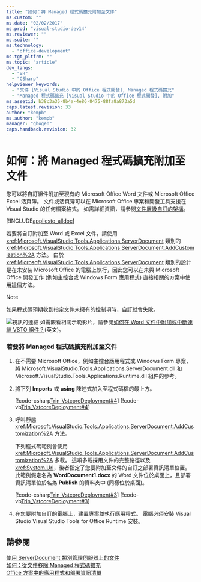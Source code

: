 ```yaml
---
title: "如何：將 Managed 程式碼擴充附加至文件"
ms.custom: ""
ms.date: "02/02/2017"
ms.prod: "visual-studio-dev14"
ms.reviewer: ""
ms.suite: ""
ms.technology: 
  - "office-development"
ms.tgt_pltfrm: ""
ms.topic: "article"
dev_langs: 
  - "VB"
  - "CSharp"
helpviewer_keywords: 
  - "文件 [Visual Studio 中的 Office 程式開發], Managed 程式碼擴充"
  - "Managed 程式碼擴充 [Visual Studio 中的 Office 程式開發], 附加"
ms.assetid: b38c3a35-8b4a-4e86-8475-88fa8a873a5d
caps.latest.revision: 33
author: "kempb"
ms.author: "kempb"
manager: "ghogen"
caps.handback.revision: 32
---
```

# 如何：將 Managed 程式碼擴充附加至文件
  您可以將自訂組件附加至現有的 Microsoft Office Word 文件或 Microsoft Office Excel 活頁簿。  文件或活頁簿可以在 Microsoft Office 專案和開發工具支援在 Visual Studio 的任何檔案格式。  如需詳細資訊，請參閱[文件層級自訂的架構](../vsto/architecture-of-document-level-customizations.md)。  
  
 [!INCLUDE[appliesto_alldoc](../vsto/includes/appliesto-alldoc-md.md)]  
  
 若要將自訂附加至 Word 或 Excel 文件，請使用 <xref:Microsoft.VisualStudio.Tools.Applications.ServerDocument> 類別的 <xref:Microsoft.VisualStudio.Tools.Applications.ServerDocument.AddCustomization%2A> 方法。  由於 <xref:Microsoft.VisualStudio.Tools.Applications.ServerDocument> 類別的設計是在未安裝 Microsoft Office 的電腦上執行，因此您可以在未與 Microsoft Office 開發工作 \(例如主控台或 Windows Form 應用程式\) 直接相關的方案中使用這個方法。  
  
> [!NOTE]  
>  如果程式碼預期收到指定文件未擁有的控制項時，自訂就會失敗。  
  
 ![視訊的連結](~/docs/data-tools/media/playvideo.gif "視訊的連結") 如需觀看相關示範影片，請參閱[如何在 Word 文件中附加或中斷連結 VSTO 組件？](http://go.microsoft.com/fwlink/?LinkId=136782)\(英文\)。  
  
### 若要將 Managed 程式碼擴充附加至文件  
  
1.  在不需要 Microsoft Office，例如主控台應用程式或 Windows Form 專案，將 Microsoft.VisualStudio.Tools.Applications.ServerDocument.dll 和 Microsoft.VisualStudio.Tools.Applications.Runtime.dll 組件的參考。  
  
2.  將下列 **Imports** 或 **using** 陳述式加入至程式碼檔的最上方。  
  
     [!code-csharp[Trin_VstcoreDeployment#4](../snippets/csharp/VS_Snippets_OfficeSP/Trin_VstcoreDeployment/CS/Program.cs#4)]
     [!code-vb[Trin_VstcoreDeployment#4](../snippets/visualbasic/VS_Snippets_OfficeSP/Trin_VstcoreDeployment/VB/Program.vb#4)]  
  
3.  呼叫靜態 <xref:Microsoft.VisualStudio.Tools.Applications.ServerDocument.AddCustomization%2A> 方法。  
  
     下列程式碼範例會使用 <xref:Microsoft.VisualStudio.Tools.Applications.ServerDocument.AddCustomization%2A> 多載。  這項多載採用文件的完整路徑以及 <xref:System.Uri>，後者指定了您要附加至文件的自訂之部署資訊清單位置。  此範例假定名為 **WordDocument1.docx** 的 Word 文件位於桌面上，且部署資訊清單位於名為 **Publish** 的資料夾中 \(同樣位於桌面\)。  
  
     [!code-csharp[Trin_VstcoreDeployment#3](../snippets/csharp/VS_Snippets_OfficeSP/Trin_VstcoreDeployment/CS/Program.cs#3)]
     [!code-vb[Trin_VstcoreDeployment#3](../snippets/visualbasic/VS_Snippets_OfficeSP/Trin_VstcoreDeployment/VB/Program.vb#3)]  
  
4.  在您要附加自訂的電腦上，建置專案並執行應用程式。  電腦必須安裝 Visual Studio Visual Studio Tools for Office Runtime 安裝。  
  
## 請參閱  
 [使用 ServerDocument 類別管理伺服器上的文件](../vsto/managing-documents-on-a-server-by-using-the-serverdocument-class.md)   
 [如何：從文件移除 Managed 程式碼擴充](../vsto/how-to-remove-managed-code-extensions-from-documents.md)   
 [Office 方案中的應用程式和部署資訊清單](../vsto/application-and-deployment-manifests-in-office-solutions.md)  
  
  